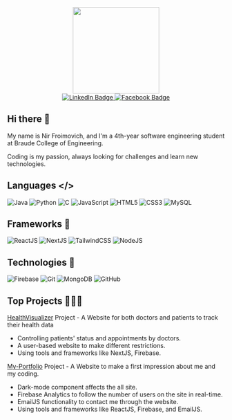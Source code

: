 
<div id="header" align="center">
  <img src="https://media2.giphy.com/media/v1.Y2lkPTc5MGI3NjExemwxYTRoZ2E2YmNmeXBnM2YxbjRldndrcGdjaTJ2cTY0b3JrcGUwNiZlcD12MV9pbnRlcm5hbF9naWZfYnlfaWQmY3Q9cw/wXTlDKOY0dFSfWU5cS/giphy.gif" width="200px">
</div>

<div id="badges" align="center">
  <a href="https://www.linkedin.com/in/nir-froimovich-33156a185/">
    <img src="https://raw.githubusercontent.com/gauravghongde/social-icons/master/SVG/Color/LinkedIN.svg" alt="LinkedIn Badge"/>
  </a>
  <a href="https://www.facebook.com/nir.froimovich/">
  <img src="https://raw.githubusercontent.com/gauravghongde/social-icons/master/SVG/Color/Facebook.svg" alt="Facebook Badge"/>
</a>

</div>

## Hi there 👋

 My name is Nir Froimovich, and I'm a 4th-year software engineering student at Braude College of Engineering.

 Coding is my passion, always looking for challenges and learn new technologies.

## Languages </>
![Java](https://img.shields.io/badge/java-3670A0?style=for-the-badge&logo=eclipse&logoColor=ffdd54)
![Python](https://img.shields.io/badge/python-3670A0?style=for-the-badge&logo=python&logoColor=ffdd54)
![C](https://img.shields.io/badge/c-%2300599C.svg?style=for-the-badge&logo=c&logoColor=white)
![JavaScript](https://img.shields.io/badge/javascript-%23323330.svg?style=for-the-badge&logo=javascript&logoColor=%23F7DF1E)
![HTML5](https://img.shields.io/badge/html5-%23E34F26.svg?style=for-the-badge&logo=html5&logoColor=white)
![CSS3](https://img.shields.io/badge/css3-%231572B6.svg?style=for-the-badge&logo=css3&logoColor=white)
![MySQL](https://img.shields.io/badge/mysql-%2300758F.svg?style=for-the-badge&logo=mysql&logoColor=white)

## Frameworks 🧩
![ReactJS](https://img.shields.io/badge/React-20232A?style=for-the-badge&logo=react&logoColor=61DAFB)
![NextJS](https://img.shields.io/badge/Next.js-000000?style=for-the-badge&logo=nextdotjs&logoColor=white)
![TailwindCSS](https://img.shields.io/badge/Tailwind_CSS-38B2AC?style=for-the-badge&logo=tailwind-css&logoColor=white)
![NodeJS](https://img.shields.io/badge/Node.js-339933?style=for-the-badge&logo=nodedotjs&logoColor=white)

## Technologies 🔧
![Firebase](https://img.shields.io/badge/Firebase-FFCA28?style=for-the-badge&logo=firebase&logoColor=white)
![Git](https://img.shields.io/badge/Git-F05032?style=for-the-badge&logo=git&logoColor=white)
![MongoDB](https://img.shields.io/badge/MongoDB-47A248?style=for-the-badge&logo=mongodb&logoColor=white)
![GitHub](https://img.shields.io/badge/GitHub-181717?style=for-the-badge&logo=github&logoColor=white)

## Top Projects 🧑🏻‍💻
<a href="https://github.com/CoderxX22/WEB_poject" target="blank">HealthVisualizer</a>
Project - A Website for both doctors and patients to track their health data
- Controlling patients' status and appointments by doctors.
- A user-based website to make different restrictions.
- Using tools and frameworks like NextJS, Firebase.

<a href="https://github.com/CoderxX22/Profoilo" target="blank">My-Portfolio</a>
Project - A Website to make a first impression about me and my coding.
- Dark-mode component affects the all site.
- Firebase Analytics to follow the number of users on the site in real-time.
- EmailJS functionality to contact me through the website.
- Using tools and frameworks like ReactJS, Firebase, and EmailJS.

